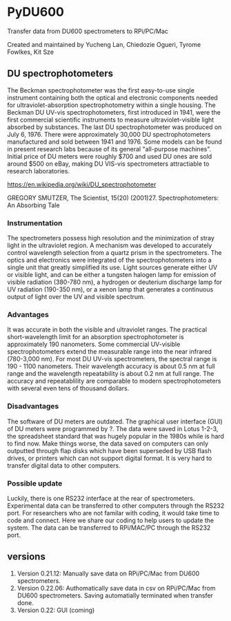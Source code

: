 # PyDU600
Transfer data from DU600 spectrometers to RPi/PC/Mac

Created and maintained by Yucheng Lan, Chiedozie Ogueri, Tyrome Fowlkes, Kit Sze

## DU spectrophotometers
The Beckman spectrophotometer was the first easy-to-use single instrument containing both the optical and electronic components needed for ultraviolet-absorption spectrophotometry within a single housing.  The Beckman DU UV-vis spectrophotometers, first introduced in 1941, were the first commercial scientific instruments to measure ultraviolet-visible light absorbed by substances.  The last DU spectrophotometer was produced on July 6, 1976.  There were approximately 30,000 DU spectrophotometers manufactured and sold between 1941 and 1976.  Some models can be found in present research labs because of its general "all-purpose machines".  Initial price of DU meters were roughly $700 and used DU ones are sold around $500 on eBay, making DU VIS-vis spectrometers attractiable to research laboratories.

https://en.wikipedia.org/wiki/DU_spectrophotometer

GREGORY SMUTZER, The Scientist, 15(20) (2001)27. Spectrophotometers: An Absorbing Tale

### Instrumentation
The spectrometers possess high resolution and the minimization of stray light in the ultraviolet region. A mechanism was developed to accurately control wavelength selection from a quartz prism in the spectrometers.  The optics and electronics were integrated of the spectrophotometers into a single unit that greatly simplified its use.  Light sources generate either UV or visible light, and can be either a tungsten halogen lamp for emission of visible radiation (380-780 nm), a hydrogen or deuterium discharge lamp for UV radiation (190-350 nm), or a xenon lamp that generates a continuous output of light over the UV and visible spectrum.

### Advantages
It was accurate in both the visible and ultraviolet ranges.  The practical short-wavelength limit for an absorption spectrophotometer is approximately 190 nanometers.  Some commercial UV-visible spectrophotometers extend the measurable range into the near infrared (780-3,000 nm).  For most DU UV-vis spectrometers, the spectral range is 190 - 1100 nanometers.  Their wavelength accuracy is about 0.5 nm at full range and the wavelength repeatability is about 0.2 nm at full range.  The accuracy and repeatablility are comparable to modern spectrophotometers with several even tens of thousand dollars. 

### Disadvantages
The software of DU meters are outdated.  The graphical user interface (GUI) of DU meters were programmed by ?.  The data were saved in Lotus 1-2-3, the spreadsheet standard that was hugely popular in the 1980s while is hard to find now.  Make things worse, the data saved on computers can only outputted through flap disks which have been superseded by USB flash drives, or printers which can not support digital format.  It is very hard to transfer digital data to other computers.  

### Possible update
Luckily, there is one RS232 interface at the rear of spectrometers.  Experimental data can be transferred to other computers through the RS232 port.  For researchers who are not familar with coding, it would take time to code and connect.  Here we share our coding to help users to update the system.  The data can be transferred to RPi/MAC/PC through the RS232 port.


## versions
1. Version 0.21.12: Manually save data on RPi/PC/Mac from DU600 spectrometers.
2. Version 0.22.06: Authomatically save data in csv on RPi/PC/Mac from DU600 spectrometers.  Saving automatially terminated when transfer done. 
3. Version 0.22: GUI (coming)
